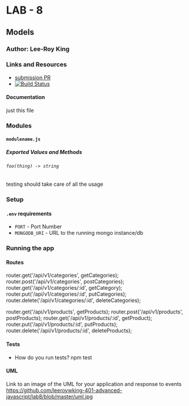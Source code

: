 # LAB - 8

## Models

### Author: Lee-Roy King

### Links and Resources
* [submission PR](https://github.com/leeroywking-401-advanced-javascript/lab8/pull/1)
* [![Build Status](https://www.travis-ci.com/leeroywking-401-advanced-javascript/lab8.svg?branch=master)](https://www.travis-ci.com/leeroywking-401-advanced-javascript/lab8)


#### Documentation
just this file

### Modules
#### `modulename.js`
##### Exported Values and Methods

###### `foo(thing) -> string`
testing should take care of all the usage


### Setup
#### `.env` requirements
* `PORT` - Port Number
* `MONGODB_URI` - URL to the running mongo instance/db

### Running the app
#### Routes
router.get('/api/v1/categories', getCategories);
router.post('/api/v1/categories', postCategories);
router.get('/api/v1/categories/:id', getCategory);
router.put('/api/v1/categories/:id', putCategories);
router.delete('/api/v1/categories/:id', deleteCategories);

router.get('/api/v1/products', getProducts);
router.post('/api/v1/products', postProducts);
router.get('/api/v1/products/:id', getProduct);
router.put('/api/v1/products/:id', putProducts);
router.delete('/api/v1/products/:id', deleteProducts);
  
#### Tests
* How do you run tests? npm test


#### UML
Link to an image of the UML for your application and response to events
https://github.com/leeroywking-401-advanced-javascript/lab8/blob/master/uml.jpg